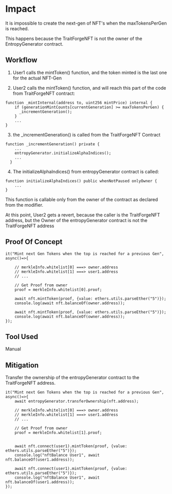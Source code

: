 # Impact
It is impossible to create the next-gen of NFT's when the maxTokensPerGen is reached.

This happens because the TraitForgeNFT is not the owner of the EntropyGenerator contract.


## Workflow
1) User1 calls the mintToken() function, and the token minted is the last one for the actual NFT-Gen

2) User2 calls the mintToken() function, and will reach this part of the code from TraitForgeNFT contract:

```
function _mintInternal(address to, uint256 mintPrice) internal {
    if (generationMintCounts[currentGeneration] >= maxTokensPerGen) {
      _incrementGeneration();
    }
    ...
}
```

3) the _incrementGeneration() is called from the TraitForgeNFT Contract

```
function _incrementGeneration() private {
    ...
    entropyGenerator.initializeAlphaIndices();
    ...
  }
```

4) The initializeAlphaIndices() from entropyGenerator contract is called:

```
function initializeAlphaIndices() public whenNotPaused onlyOwner {
    ...
}
```

This function is callable only from the owner of the contract as declared from the modifier.


At this point, User2 gets a revert, because the caller is the TraitForgeNFT address, but the Owner of the entropyGenerator contract is not the TraitForgeNFT address 




## Proof Of Concept
```
it("Mint next Gen Tokens when the top is reached for a previous Gen", async()=>{                                                                      
                                                                                       
    // merkleInfo.whitelist[0] ===> owner.address                                      
    // merkleInfo.whitelist[1] ===> user1.address                                      
    // ...                                                                             
                                                                                       
    // Get Proof from owner                                                            
    proof = merkleInfo.whitelist[0].proof;                                             
                                                                                       
    await nft.mintToken(proof, {value: ethers.utils.parseEther("5")});                 
    console.log(await nft.balanceOf(owner.address));                                   
                                                                                       
    await nft.mintToken(proof, {value: ethers.utils.parseEther("5")});                 
    console.log(await nft.balanceOf(owner.address));                                   
});                                                                                    

```


## Tool Used
Manual


## Mitigation

Transfer the ownership of the entropyGenerator contract to the TraitForgeNFT address.

```
it("Mint next Gen Tokens when the top is reached for a previous Gen", async()=>{                                 
    await entropyGenerator.transferOwnership(nft.address);                                                       
                                                                                                                 
    // merkleInfo.whitelist[0] ===> owner.address                                                                
    // merkleInfo.whitelist[1] ===> user1.address                                                                
    // ...                                                                                                       
                                                                                                                 
    // Get Proof from owner                                                                                      
    proof = merkleInfo.whitelist[1].proof;                                                                       
                                                                                                                 
                                                                                                                 
    await nft.connect(user1).mintToken(proof, {value: ethers.utils.parseEther("5")});                            
    console.log("nftBalance User1", await nft.balanceOf(user1.address));                                         
                                                                                                                 
    await nft.connect(user1).mintToken(proof, {value: ethers.utils.parseEther("5")});                            
    console.log("nftBalance User1", await nft.balanceOf(user1.address));                                         
});                                                                                                              
```